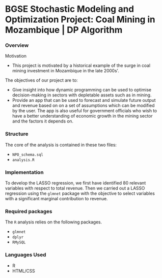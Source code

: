 # BGSE Stochastic Modeling and Optimization Project: Coal Mining in Mozambique | DP Algorithm

### Overview

Motivation
- This project is motivated by a historical example of the surge in coal mining investment in Mozambique in the late 2000s'.

The objectives of our project are to:

- Give insight into how dynamic programming can be used to optimise decision-making in sectors with depletable assets such as in mining.
- Provide an app that can be used to forecast and simulate future output and revenue based on on a set of assumptions which can be modified by the user. The app is also useful for government officials who wish to have a better understanding of economic growth in the mining sector and the factors it depends on.

### Structure

The core of the analysis is contained in these two files:

- `NPO_schema.sql`
- `analysis.R`

### Implementation

To develop the LASSO regression, we first have identified 80 relevant variables with respect to total revenue. Then we carried out a LASSO regression using the `glmnet` package with the objective to select variables with a significant marginal contribution to revenue. 

### Required packages

The `R` analysis relies on the following packages. 

- `glmnet`
- `dplyr`
- `RMySQL`

### Languages Used
- R
- HTML/CSS
